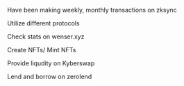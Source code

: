 Have been making weekly, monthly transactions on zksync

Utilize different protocols

Check stats on wenser.xyz

Create NFTs/ Mint NFTs

Provide liqudity on Kyberswap

Lend and borrow on zerolend
